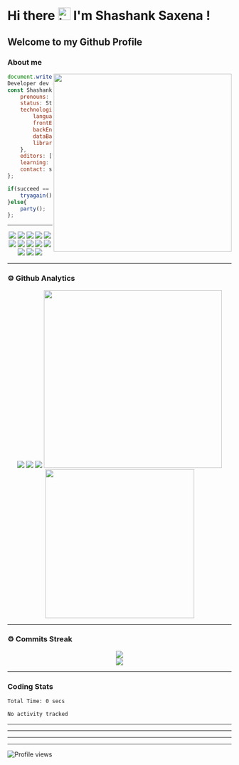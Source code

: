 # Hi there <img src="https://user-images.githubusercontent.com/1303154/88677602-1635ba80-d120-11ea-84d8-d263ba5fc3c0.gif" width="28px" alt="hi"> I'm Shashank Saxena !
## Welcome to my Github Profile 

### About me 

<img align='right' src="https://media.giphy.com/media/l0HlTy9x8FZo0XO1i/giphy.gif" width="400">

```js
document.write("Hello World");
Developer dev = new Developer(Shashank Saxena);
const Shashank = {
    pronouns: "he" | "his",
    status: Student,
    technologies: {
        languages: [ C, C++, Java, Python, Dart]
        frontEnd: [HTML, CSS, Javascript, React],
        backEnd: [Node.js, Express.js, Mongoose.js, Python],
        dataBase: [MongoDB, SQL]
        libraries: [Bootstrap, JQuery]
    },
    editors: [VS Code, PyCharm, IntelliJ Idea],
    learning: [Kali Linux, c++],
    contact: shanksaxena2004@gmail.com
};

if(succeed == false){
    tryagain();
}else{
    party();
};
```
---
<p align="center">
<img src="https://img.shields.io/badge/HTML5-E34F26?style=for-the-badge&logo=html5&logoColor=white" />
<img src="https://img.shields.io/badge/CSS3-1572B6?style=for-the-badge&logo=css3&logoColor=white" />
<img src="https://img.shields.io/badge/Javascript-323330?style=for-the-badge&logo=javascript&logoColor=F7DF1E" />
<img src="https://img.shields.io/badge/Node.js-43853D?style=for-the-badge&logo=node.js&logoColor=white" />
<img src="https://img.shields.io/badge/Express.js-404D59?style=for-the-badge" />
<img src="https://img.shields.io/badge/jQuery-0769AD?style=for-the-badge&logo=jquery&logoColor=white" />
<img src="https://img.shields.io/badge/Bootstrap-563D7C?style=for-the-badge&logo=bootstrap&logoColor=white">
<img src="https://img.shields.io/badge/MongoDB-4EA94B?style=for-the-badge&logo=mongodb&logoColor=white">
<img src="https://img.shields.io/badge/Python-FFD43B?style=for-the-badge&logo=python&logoColor=darkgreen">
<img src="https://img.shields.io/badge/Git-F05032?style=for-the-badge&logo=git&logoColor=white">
<img src="https://img.shields.io/badge/Sass-CC6699?style=for-the-badge&logo=sass&logoColor=white">
<img src="https://img.shields.io/badge/npm-CB3837?style=for-the-badge&logo=npm&logoColor=white">
<img src="https://img.shields.io/badge/Markdown-000000?style=for-the-badge&logo=markdown&logoColor=white">
</p>

---

### ⚙ Github Analytics

<p align="center">
<img src="https://github-profile-summary-cards.vercel.app/api/cards/repos-per-language?username=shanksaxena&theme=nord_dark">
<img src="https://github-profile-summary-cards.vercel.app/api/cards/most-commit-language?username=shanksaxena&theme=nord_dark" >
<img src="https://github-profile-trophy.vercel.app/?username=shanksaxena&theme=darkhub">
<img src="https://github-readme-stats.vercel.app/api?username=shanksaxena&theme=blue-green" width="400">
<img src="https://github-readme-stats.vercel.app/api/top-langs/?username=shanksaxena&theme=chartreuse-dark&layout=compact" width="335">
</p>

---
### ⚙ Commits Streak  

<p align="center">
  <img src="https://github-readme-streak-stats.herokuapp.com/?user=shanksaxena&theme=radical">
  <br>
  <img src="https://github-readme-activity-graph.vercel.app/graph?username=shanksaxena&theme=react-dark">
</p>


___

### Coding Stats
<!--START_SECTION:waka-->

```txt
Total Time: 0 secs

No activity tracked
```

<!--END_SECTION:waka-->
____
____

___



----

![Profile views](https://profile-counter.glitch.me/shanksaxena/count.svg)

